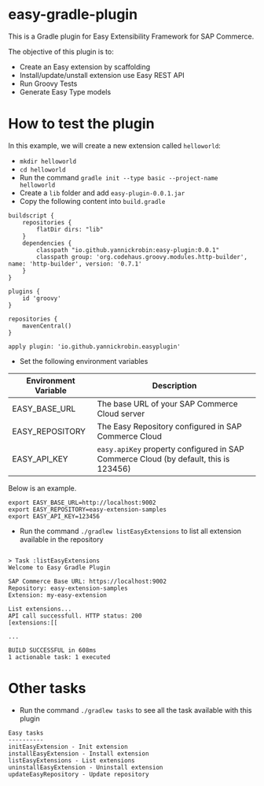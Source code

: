 # easy-gradle-plugin

This is a Gradle plugin for Easy Extensibility Framework for SAP Commerce.

The objective of this plugin is to:
- Create an Easy extension by scaffolding
- Install/update/unstall extension use Easy REST API
- Run Groovy Tests
- Generate Easy Type models

# How to test the plugin
In this example, we will create a new extension called `helloworld`:
- `mkdir helloworld`
- `cd helloworld`
- Run the command `gradle init --type basic --project-name helloworld`
- Create a `lib` folder and add `easy-plugin-0.0.1.jar`
- Copy the following content into `build.gradle`
```
buildscript {
    repositories {
        flatDir dirs: "lib"
    }
    dependencies {
        classpath "io.github.yannickrobin:easy-plugin:0.0.1"
        classpath group: 'org.codehaus.groovy.modules.http-builder', name: 'http-builder', version: '0.7.1'   
    }
}

plugins {
    id 'groovy'
}

repositories {
    mavenCentral()
}

apply plugin: 'io.github.yannickrobin.easyplugin'
```

- Set the following environment variables

| Environment Variable | Description |
| ------------- | ------------- |
| EASY_BASE_URL  | The base URL of your SAP Commerce Cloud server |
| EASY_REPOSITORY  | The Easy Repository configured in SAP Commerce Cloud |
| EASY_API_KEY  | `easy.apiKey` property configured in SAP Commerce Cloud (by default, this is 123456) |

Below is an example.
```
export EASY_BASE_URL=http://localhost:9002
export EASY_REPOSITORY=easy-extension-samples
export EASY_API_KEY=123456
```

- Run the command `./gradlew listEasyExtensions` to list all extension available in the repository

``` 

> Task :listEasyExtensions
Welcome to Easy Gradle Plugin

SAP Commerce Base URL: https://localhost:9002
Repository: easy-extension-samples
Extension: my-easy-extension

List extensions...
API call successfull. HTTP status: 200
[extensions:[[

...

BUILD SUCCESSFUL in 608ms
1 actionable task: 1 executed
```

# Other tasks
- Run the command `./gradlew tasks` to see all the task available with this plugin

```
Easy tasks
----------
initEasyExtension - Init extension
installEasyExtension - Install extension
listEasyExtensions - List extensions
uninstallEasyExtension - Uninstall extension
updateEasyRepository - Update repository
```

